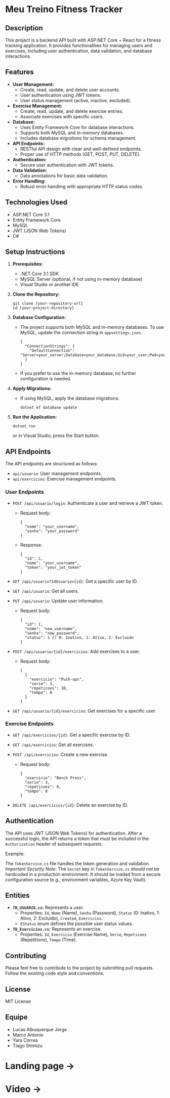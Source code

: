 # Meu Treino Fitness Tracker

## Description

This project is a backend API built with ASP.NET Core + React for a fitness tracking application. It provides functionalities for managing users and exercises, including user authentication, data validation, and database interactions.

## Features

*   **User Management:**
    *   Create, read, update, and delete user accounts.
    *   User authentication using JWT tokens.
    *   User status management (active, inactive, excluded).
*   **Exercise Management:**
    *   Create, read, update, and delete exercise entries.
    *   Associate exercises with specific users.
*   **Database:**
    *   Uses Entity Framework Core for database interactions.
    *   Supports both MySQL and in-memory databases.
    *   Includes database migrations for schema management.
*   **API Endpoints:**
    *   RESTful API design with clear and well-defined endpoints.
    *   Proper use of HTTP methods (GET, POST, PUT, DELETE).
*   **Authentication:**
    *   Secure user authentication with JWT tokens.
*   **Data Validation:**
    *   Data annotations for basic data validation.
*   **Error Handling:**
    *   Robust error handling with appropriate HTTP status codes.

## Technologies Used

*   ASP.NET Core 3.1
*   Entity Framework Core
*   MySQL
*   JWT (JSON Web Tokens)
*   C#

## Setup Instructions

1.  **Prerequisites:**
    *   .NET Core 3.1 SDK
    *   MySQL Server (optional, if not using in-memory database)
    *   Visual Studio or another IDE

2.  **Clone the Repository:**

    ```
    git clone [your-repository-url]
    cd [your-project-directory]
    ```

3.  **Database Configuration:**

    *   The project supports both MySQL and in-memory databases. To use MySQL, update the connection string in `appsettings.json`.

        ```
        {
          "ConnectionStrings": {
            "DefaultConnection": "Server=your_server;Database=your_database;Uid=your_user;Pwd=your_password;"
          }
        }
        ```

    *   If you prefer to use the in-memory database, no further configuration is needed.

4.  **Apply Migrations:**

    *   If using MySQL, apply the database migrations:

        ```
        dotnet ef database update
        ```

5.  **Run the Application:**

    ```
    dotnet run
    ```

    or in Visual Studio, press the Start button.

## API Endpoints

The API endpoints are structured as follows:

*   `api/usuario`: User management endpoints.
*   `api/exercicios`: Exercise management endpoints.

### User Endpoints

*   `POST /api/usuario/login`: Authenticate a user and retrieve a JWT token.
    *   Request body:

        ```
        {
          "nome": "your_username",
          "senha": "your_password"
        }
        ```

    *   Response:

        ```
        {
          "id": 1,
          "nome": "your_username",
          "token": "your_jwt_token"
        }
        ```

*   `GET /api/usuario?IdUsuario={id}`: Get a specific user by ID.
*   `GET /api/usuario`: Get all users.
*   `PUT /api/usuario`: Update user information.
    *   Request body:

        ```
        {
          "id": 1,
          "nome": "new_username",
          "senha": "new_password",
          "status": 1 // 0: Inativo, 1: Ativo, 2: Excluido
        }
        ```

*   `POST /api/usuario/{id}/exercicios`: Add exercises to a user.
    *   Request body:

        ```
        [
          {
            "exercicio": "Push-ups",
            "serie": 3,
            "repeticoes": 10,
            "tempo": 0
          }
        ]
        ```

*   `GET /api/usuario/{id}/exercicios`: Get exercises for a specific user.

### Exercise Endpoints

*   `GET /api/exercicios/{id}`: Get a specific exercise by ID.
*   `GET /api/exercicios`: Get all exercises.
*   `POST /api/exercicios`: Create a new exercise.
    *   Request body:

        ```
        {
          "exercicio": "Bench Press",
          "serie": 3,
          "repeticoes": 8,
          "tempo": 0
        }
        ```

*   `DELETE /api/exercicios/{id}`: Delete an exercise by ID.

## Authentication

The API uses JWT (JSON Web Tokens) for authentication.  After a successful login, the API returns a token that must be included in the `Authorization` header of subsequent requests.

Example:


The `TokenService.cs` file handles the token generation and validation.  *Important Security Note*: The `Secret` key in `TokenService.cs` *should not* be hardcoded in a production environment.  It should be loaded from a secure configuration source (e.g., environment variables, Azure Key Vault).

## Entities

*   **`TB_USUARIO.cs`:** Represents a user.
    *   Properties: `Id`, `Nome` (Name), `Senha` (Password), `Status` (0: Inativo, 1: Ativo, 2: Excluido), `Created`, `Exercicios`.
    *   `EStatus` enum defines the possible user status values.
*   **`TB_Exercicios.cs`:** Represents an exercise.
    *   Properties: `Id`, `Exercicio` (Exercise Name), `Serie`, `Repeticoes` (Repetitions), `Tempo` (Time).

## Contributing

Please feel free to contribute to the project by submitting pull requests.  Follow the existing code style and conventions.

## License

MIT License

## Equipe

* Lucas Albuquerque Jorge
* Marco Antonio
* Yara Correa
* Tiago Shimizu

# Landing page ->
# Video -> 


